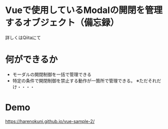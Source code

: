 # Vueで使用しているModalの開閉を管理するオブジェクト（備忘録）

詳しくはQiitaにて

# 何ができるか
* モーダルの開閉制御を一括で管理できる
* 特定の条件で開閉制御を禁止する動作が一箇所で管理できる。
※ただそれだけ・・・・

# Demo

https://harenokuni.github.io/vue-sample-2/
